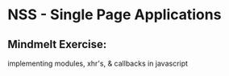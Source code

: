 # NSS - Single Page Applications

## Mindmelt Exercise:
implementing modules, xhr's, & callbacks in javascript